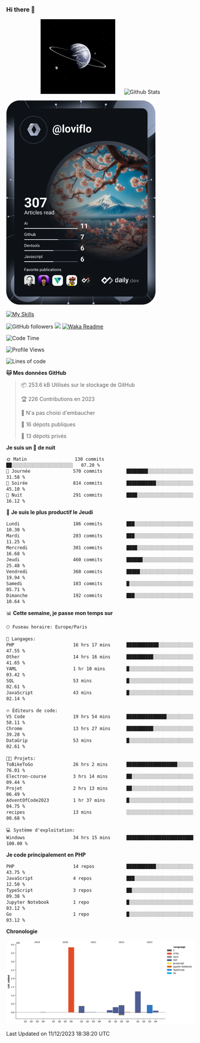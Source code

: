 ### Hi there 👋

<p align="center">
  <img src="https://github.com/Loviflo/Loviflo/blob/main/img/portrait.jpg" alt="Loviflo" height="200" style="margin-right: 20px"/>
  <img src="https://github-readme-stats.vercel.app/api?username=Loviflo&show_icons=true&theme=graywhite" alt="Github Stats" />
</p>

<a href="https://app.daily.dev/loviflo"><img src="https://github.com/loviflo/loviflo/blob/main/devcard.svg" width="400" alt="Loviflo's Dev Card"/></a>


[![My Skills](https://skillicons.dev/icons?i=php,laravel,symfony,mysql,js,ts,html,css,sass,angular,docker,webpack,vscode,figma,git,github,gitlab)](https://skillicons.dev)


![GitHub followers](https://img.shields.io/github/followers/Loviflo?label=Follow&style=social)
![](https://visitor-badge.glitch.me/badge?page_id=Loviflo.Loviflo)
[![Waka Readme](https://github.com/Loviflo/Loviflo/actions/workflows/update-stats.yml/badge.svg)](https://github.com/Loviflo/Loviflo/actions/workflows/update-stats.yml)

<!--START_SECTION:waka-->
![Code Time](http://img.shields.io/badge/Code%20Time-1%2C713%20hrs%2018%20mins-blue)

![Profile Views](http://img.shields.io/badge/Vues%20du%20profil-0-blue)

![Lines of code](https://img.shields.io/badge/Depuis%20Hello%20World%2C%20j%27ai%20%C3%A9crit-6.8%20million%20Lignes%20de%20code-blue)

**🐱 Mes données GitHub** 

> 📦 253.6 kB Utilisés sur le stockage de GitHub 
 > 
> 🏆 226 Contributions en 2023
 > 
> 🚫 N'a pas choisi d'embaucher
 > 
> 📜 16 dépots publiques 
 > 
> 🔑 13 dépots privés 
 > 
**Je suis un 🦉 de nuit** 

```text
🌞 Matin                  130 commits         ██░░░░░░░░░░░░░░░░░░░░░░░   07.20 % 
🌆 Journée                570 commits         ████████░░░░░░░░░░░░░░░░░   31.58 % 
🌃 Soirée                 814 commits         ███████████░░░░░░░░░░░░░░   45.10 % 
🌙 Nuit                   291 commits         ████░░░░░░░░░░░░░░░░░░░░░   16.12 % 
```
📅 **Je suis le plus productif le Jeudi** 

```text
Lundi                    186 commits         ███░░░░░░░░░░░░░░░░░░░░░░   10.30 % 
Mardi                    203 commits         ███░░░░░░░░░░░░░░░░░░░░░░   11.25 % 
Mercredi                 301 commits         ████░░░░░░░░░░░░░░░░░░░░░   16.68 % 
Jeudi                    460 commits         ██████░░░░░░░░░░░░░░░░░░░   25.48 % 
Vendredi                 360 commits         █████░░░░░░░░░░░░░░░░░░░░   19.94 % 
Samedi                   103 commits         █░░░░░░░░░░░░░░░░░░░░░░░░   05.71 % 
Dimanche                 192 commits         ███░░░░░░░░░░░░░░░░░░░░░░   10.64 % 
```


📊 **Cette semaine, je passe mon temps sur** 

```text
🕑︎ Fuseau horaire: Europe/Paris

💬 Langages: 
PHP                      16 hrs 17 mins      ████████████░░░░░░░░░░░░░   47.55 % 
Other                    14 hrs 16 mins      ██████████░░░░░░░░░░░░░░░   41.65 % 
YAML                     1 hr 10 mins        █░░░░░░░░░░░░░░░░░░░░░░░░   03.42 % 
SQL                      53 mins             █░░░░░░░░░░░░░░░░░░░░░░░░   02.61 % 
JavaScript               43 mins             █░░░░░░░░░░░░░░░░░░░░░░░░   02.14 % 

🔥 Éditeurs de code: 
VS Code                  19 hrs 54 mins      ███████████████░░░░░░░░░░   58.11 % 
Chrome                   13 hrs 27 mins      ██████████░░░░░░░░░░░░░░░   39.28 % 
DataGrip                 53 mins             █░░░░░░░░░░░░░░░░░░░░░░░░   02.61 % 

🐱‍💻 Projets: 
ToBikeToGo               26 hrs 2 mins       ███████████████████░░░░░░   76.01 % 
Electron-course          3 hrs 14 mins       ██░░░░░░░░░░░░░░░░░░░░░░░   09.44 % 
Projet                   2 hrs 13 mins       ██░░░░░░░░░░░░░░░░░░░░░░░   06.49 % 
AdventOfCode2023         1 hr 37 mins        █░░░░░░░░░░░░░░░░░░░░░░░░   04.75 % 
recipes                  13 mins             ░░░░░░░░░░░░░░░░░░░░░░░░░   00.68 % 

💻 Système d'exploitation: 
Windows                  34 hrs 15 mins      █████████████████████████   100.00 % 
```

**Je code principalement en PHP** 

```text
PHP                      14 repos            ███████████░░░░░░░░░░░░░░   43.75 % 
JavaScript               4 repos             ███░░░░░░░░░░░░░░░░░░░░░░   12.50 % 
TypeScript               3 repos             ██░░░░░░░░░░░░░░░░░░░░░░░   09.38 % 
Jupyter Notebook         1 repo              █░░░░░░░░░░░░░░░░░░░░░░░░   03.12 % 
Go                       1 repo              █░░░░░░░░░░░░░░░░░░░░░░░░   03.12 % 
```



**Chronologie**

![Lines of Code chart](https://raw.githubusercontent.com/Loviflo/Loviflo/main/assets/bar_graph.png)


 Last Updated on 11/12/2023 18:38:20 UTC
<!--END_SECTION:waka-->
